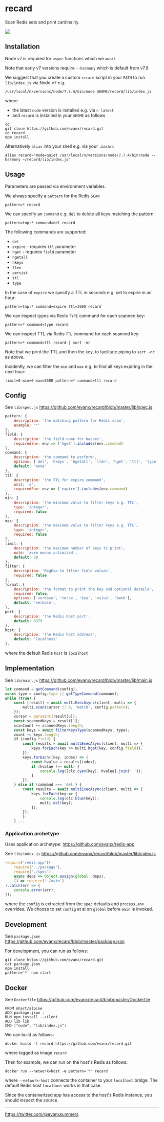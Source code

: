 # recard

Scan Redis sets and print cardinality.

<img src='https://raw.githubusercontent.com/evanx/recard/master/docs/readme/images/main3.png'>


## Installation

Node v7 is required for `async` functions which we `await`

Note that early v7 versions require `--harmony` which is default from v7.6

We suggest that you create a custom `recard` script in your `PATH` to run `lib/index.js` via Node v7 e.g.
```
/usr/local/n/versions/node/7.7.4/bin/node $HOME/recard/lib/index.js
```
where
- the latest `node` version is installed e.g. via `n latest`
- and `recard` is installed in your `$HOME` as follows
```
cd
git clone https://github.com/evanx/recard.git
cd recard
npm install
```

Alternatively `alias` into your shell e.g. via your `.bashrc`
```
alias recard='mode=quiet /usr/local/n/versions/node/7.7.4/bin/node --harmony ~/recard/lib/index.js'
```

## Usage

Parameters are passed via environment variables.

We always specify a `pattern` for the Redis `SCAN`
```
pattern=* recard
```

We can specify an `command` e.g. `del` to delete all keys matching the pattern:
```
pattern=tmp:* command=del recard
```

The following commands are supported:
- `del`
- `expire` - requires `ttl` parameter
- `hget` - requires `field` parameter
- `hgetall`
- `hkeys`
- `llen`
- `persist`
- `ttl`
- `type`

In the case of `expire` we specify a TTL in seconds e.g. set to expire in an hour:
```
pattern=tmp:* command=expire ttl=3600 recard
```

We can inspect types via Redis `TYPE` command for each scanned key:
```
pattern=* command=type recard
```

We can inspect TTL via Redis `TTL` command for each scanned key:
```
pattern=* command=ttl recard | sort -nr
```
Note that we print the TTL and then the key, to facilitate piping to `sort -nr` as above.

Incidently, we can filter the `min` and `max` e.g. to find all keys expiring in the next hour:
```
limit=0 min=0 max=3600 pattern=* command=ttl recard
```

## Config

See `lib/spec.js` https://github.com/evanx/recard/blob/master/lib/spec.js
```javascript
pattern: {
    description: 'the matching pattern for Redis scan',
    example: '*'
},
field: {
    description: 'the field name for hashes',
    requiredEnv: env => ['hget'].includes(env.command)
},
command: {
    description: 'the command to perform',
    options: ['del', 'hkeys', 'hgetall', 'llen', 'hget', 'ttl', 'type', 'expire', 'persist'],
    default: 'none'
},
ttl: {
    description: 'the TTL for expire command',
    unit: 's',
    requiredEnv: env => ['expire'].includes(env.command)        
},
min: {
    description: 'the minimum value to filter keys e.g. TTL',
    type: 'integer',
    required: false
},
max: {
    description: 'the maximum value to filter keys e.g. TTL',
    type: 'integer',
    required: false
},
limit: {
    description: 'the maximum number of keys to print',
    note: 'zero means unlimited',
    default: 30
},
filter: {
    description: 'RegExp to filter field values',
    required: false
},
format: {
    description: 'the format to print the key and optional details',
    required: false,
    options: ['verbose', 'terse', 'key', 'value', 'both'],
    default: 'verbose',
},
port: {
    description: 'the Redis host port',
    default: 6379
},
host: {
    description: 'the Redis host address',
    default: 'localhost'
},
```
where the default Redis `host` is `localhost`

## Implementation

See `lib/main.js` https://github.com/evanx/recard/blob/master/lib/main.js
```javascript
let command = getCommand(config);
const type = config.type || getTypeCommand(command);
while (true) {
    const [result] = await multiExecAsync(client, multi => {
        multi.scan(cursor || 0, 'match', config.pattern);
    });
    cursor = parseInt(result[0]);
    const scannedKeys = result[1];
    scanCount += scannedKeys.length;
    const keys = await filterKeysType(scannedKeys, type);
    count += keys.length;
    if (config.field) {
        const results = await multiExecAsync(client, multi => {
            keys.forEach(key => multi.hget(key, config.field));
        });
        keys.forEach((key, index) => {
            const hvalue = results[index];
            if (hvalue !== null) {
                console.log([clc.cyan(key), hvalue].join(' '));
            }
        });
    } else if (command === 'del') {
        const results = await multiExecAsync(client, multi => {
            keys.forEach(key => {
                console.log(clc.blue(key));
                multi.del(key);
            });
        });
        }
    } ...
```

### Application archetype

Uses application archetype: https://github.com/evanx/redis-app

See `lib/index.js` https://github.com/evanx/recard/blob/master/lib/index.js
```javascript
require('redis-app')(
    require('../package'),
    require('./spec'),
    async deps => Object.assign(global, deps),
    () => require('./main')
).catch(err => {
    console.error(err);
});
```
where the `config` is extracted from the `spec` defaults and `process.env` overrides. We choose to set `config` et al on `global` before `main` is invoked.


## Development

See `package.json` https://github.com/evanx/recard/blob/master/package.json

For development, you can run as follows:
```
git clone https://github.com/evanx/recard.git
cat package.json
npm install
pattern='*' npm start
```

## Docker

See `Dockerfile` https://github.com/evanx/recard/blob/master/Dockerfile
```
FROM mhart/alpine
ADD package.json .
RUN npm install --silent
ADD lib lib
CMD ["node", "lib/index.js"]
```

We can build as follows:
```shell
docker build -t recard https://github.com/evanx/recard.git
```
where tagged as image `recard`

Then for example, we can run on the host's Redis as follows:
```shell
docker run --network=host -e pattern='*' recard
```
where `--network-host` connects the container to your `localhost` bridge. The default Redis host `localhost` works in that case.

Since the containerized app has access to the host's Redis instance, you should inspect the source.

<hr>

https://twitter.com/@evanxsummers
